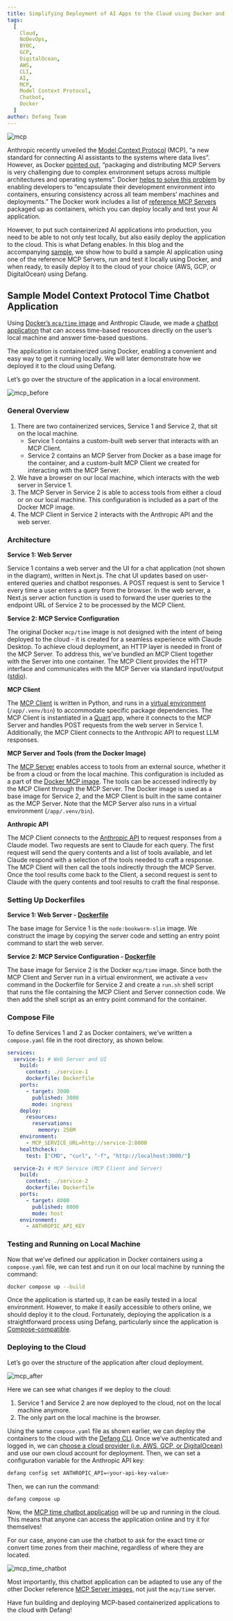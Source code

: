 ```yaml
---
title: Simplifying Deployment of AI Apps to the Cloud using Docker and Model Context Protocol 
tags:
  [
    Cloud,
    NoDevOps,
    BYOC,
    GCP,
    DigitalOcean,
    AWS,
    CLI,
    AI,
    MCP,
    Model Context Protocol,
    Chatbot,
    Docker
  ]
author: Defang Team
---
```


![mcp](/img/mcp/mcp.png)

Anthropic recently unveiled the [Model Context Protocol](https://www.anthropic.com/news/model-context-protocol) (MCP), “a new standard for connecting AI assistants to the systems where data lives”. However, as Docker [pointed out](https://www.docker.com/blog/the-model-context-protocol-simplifying-building-ai-apps-with-anthropic-claude-desktop-and-docker/), “packaging and distributing MCP Servers is very challenging due to complex environment setups across multiple architectures and operating systems”. Docker [helps to solve this problem](https://www.docker.com/blog/the-model-context-protocol-simplifying-building-ai-apps-with-anthropic-claude-desktop-and-docker/) by enabling developers to “encapsulate their development environment into containers, ensuring consistency across all team members’ machines and deployments.” The Docker work includes a list of [reference MCP Servers](https://github.com/modelcontextprotocol/servers) packaged up as containers, which you can deploy locally and test your AI application.

However, to put such containerized AI applications into production, you need to be able to not only test locally, but also easily deploy the application to the cloud. This is what Defang enables. In this blog and the accompanying [sample](https://github.com/DefangLabs/samples/tree/main/samples/mcp), we show how to build a sample AI application using one of the reference MCP Servers, run and test it locally using Docker, and when ready, to easily deploy it to the cloud of your choice (AWS, GCP, or DigitalOcean) using Defang.

## Sample Model Context Protocol Time Chatbot Application

Using [Docker’s `mcp/time` image](https://hub.docker.com/r/mcp/time) and Anthropic Claude, we made a [chatbot application](https://github.com/DefangLabs/samples/tree/main/samples/mcp) that can access time-based resources directly on the user’s local machine and answer time-based questions.

The application is containerized using Docker, enabling a convenient and easy way to get it running locally. We will later demonstrate how we deployed it to the cloud using Defang.

Let’s go over the structure of the application in a local environment.

![mcp_before](/img/mcp/mcp_before.png)

### General Overview

1. There are two containerized services, Service 1 and Service 2, that sit on the local machine.
    - Service 1 contains a custom-built web server that interacts with an MCP Client.
    - Service 2 contains an MCP Server from Docker as a base image for the container, and a custom-built MCP Client we created for interacting with the MCP Server.
2. We have a browser on our local machine, which interacts with the web server in Service 1.
3. The MCP Server in Service 2 is able to access tools from either a cloud or on our local machine. This configuration is included as a part of the Docker MCP image.
4. The MCP Client in Service 2 interacts with the Anthropic API and the web server.

### Architecture

**Service 1: Web Server**

Service 1 contains a web server and the UI for a chat application (not shown in the diagram), written in Next.js. The chat UI updates based on user-entered queries and chatbot responses. A POST request is sent to Service 1 every time a user enters a query from the browser. In the web server, a Next.js server action function is used to forward the user queries to the endpoint URL of Service 2 to be processed by the MCP Client.

**Service 2: MCP Service Configuration**

The original Docker `mcp/time` image is not designed with the intent of being deployed to the cloud - it is created for a seamless experience with Claude Desktop. To achieve cloud deployment, an HTTP layer is needed in front of the MCP Server. To address this, we've bundled an MCP Client together with the Server into one container. The MCP Client provides the HTTP interface and communicates with the MCP Server via standard input/output ([stdio](https://modelcontextprotocol.io/docs/concepts/transports#standard-input-output-stdio)).

**MCP Client**

The [MCP Client](https://modelcontextprotocol.io/quickstart/client) is written in Python, and runs in a [virtual environment](https://docs.python.org/3/library/venv.html) (`/app/.venv/bin`) to accommodate specific package dependencies. The MCP Client is instantiated in a [Quart](https://quart.palletsprojects.com/en/latest/index.html) app, where it connects to the MCP Server and handles POST requests from the web server in Service 1. Additionally, the MCP Client connects to the Anthropic API to request LLM responses.

**MCP Server and Tools (from the Docker Image)**

The [MCP Server](https://github.com/modelcontextprotocol/servers/tree/main/src/time) enables access to tools from an external source, whether it be from a cloud or from the local machine. This configuration is included as a part of the [Docker MCP image](https://hub.docker.com/r/mcp/time). The tools can be accessed indirectly by the MCP Client through the MCP Server. The Docker image is used as a base image for Service 2, and the MCP Client is built in the same container as the MCP Server. Note that the MCP Server also runs in a virtual environment (`/app/.venv/bin`).

**Anthropic API**

The MCP Client connects to the [Anthropic API](https://docs.anthropic.com/en/api/getting-started) to request responses from a Claude model. Two requests are sent to Claude for each query. The first request will send the query contents and a list of tools available, and let Claude respond with a selection of the tools needed to craft a response. The MCP Client will then call the tools indirectly through the MCP Server. Once the tool results come back to the Client, a second request is sent to Claude with the query contents and tool results to craft the final response.

### Setting Up Dockerfiles

**Service 1: Web Server - [Dockerfile](https://github.com/DefangLabs/samples/blob/main/samples/mcp/service-1/Dockerfile)**

The base image for Service 1 is the `node:bookworm-slim` image. We construct the image by copying the server code and setting an entry point command to start the web server. 

**Service 2: MCP Service Configuration - [Dockerfile](https://github.com/DefangLabs/samples/blob/main/samples/mcp/service-2/Dockerfile)**

The base image for Service 2 is the Docker `mcp/time` image. Since both the MCP Client and Server run in a virtual environment, we activate a `venv` command in the Dockerfile for Service 2 and create a `run.sh` shell script that runs the file containing the MCP Client and Server connection code. We then add the shell script as an entry point command for the container.

### Compose File
To define Services 1 and 2 as Docker containers, we’ve written a `compose.yaml` file in the root directory, as shown below. 

```yaml
services:
  service-1: # Web Server and UI
    build:
      context: ./service-1
      dockerfile: Dockerfile
    ports:
      - target: 3000
        published: 3000
        mode: ingress
    deploy:
      resources:
        reservations:
          memory: 256M
    environment:
      - MCP_SERVICE_URL=http://service-2:8000
    healthcheck:
      test: ["CMD", "curl", "-f", "http://localhost:3000/"]

  service-2: # MCP Service (MCP Client and Server)
    build:
      context: ./service-2
      dockerfile: Dockerfile
    ports:
      - target: 8000
        published: 8000
        mode: host
    environment:
      - ANTHROPIC_API_KEY
```

### Testing and Running on Local Machine

Now that we’ve defined our application in Docker containers using a `compose.yaml` file, we can test and run it on our local machine by running the command:

```bash
docker compose up --build
```

Once the application is started up, it can be easily tested in a local environment. However, to make it easily accessible to others online, we should deploy it to the cloud. Fortunately, deploying the application is a straightforward process using Defang, particularly since the application is [Compose-compatible](https://docs.defang.io/docs/concepts/compose). 

### Deploying to the Cloud

Let’s go over the structure of the application after cloud deployment.

![mcp_after](/img/mcp/mcp_after.png)

Here we can see what changes if we deploy to the cloud: 

1. Service 1 and Service 2 are now deployed to the cloud, not on the local machine anymore. 
2. The only part on the local machine is the browser. 

Using the same `compose.yaml` file as shown earlier, we can deploy the containers to the cloud with the [Defang CLI](https://docs.defang.io/docs/getting-started). Once we’ve authenticated and logged in, we can [choose a cloud provider (i.e. AWS, GCP, or DigitalOcean)](https://docs.defang.io/docs/tutorials/deploy-to-your-cloud) and use our own cloud account for deployment. Then, we can set a configuration variable for the Anthropic API key:

```bash
defang config set ANTHROPIC_API=<your-api-key-value>
```

Then, we can run the command:

```bash
defang compose up
```

Now, the [MCP time chatbot application](https://github.com/DefangLabs/samples/tree/main/samples/mcp) will be up and running in the cloud. This means that anyone can access the application online and try it for themselves!

For our case, anyone can use the chatbot to ask for the exact time or convert time zones from their machine, regardless of where they are located.

![mcp_time_chatbot](/img/mcp/mcp_time_chatbot.png)

Most importantly, this chatbot application can be adapted to use any of the other Docker reference [MCP Server images](https://hub.docker.com/u/mcp), not just the `mcp/time` server. 

Have fun building and deploying MCP-based containerized applications to the cloud with Defang!
